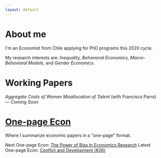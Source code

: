 ```yaml
---
layout: default
---
```


# About me

I'm an Economist from Chile applying for PhD programs this 2020 cycle.

My research interests are: *Inequality, Behavioral Economics, Macro-Behavioral Models,* and *Gender Economics*.

# Working Papers

*Aggregate Costs of Women Misallocation of Talent* (with Francisco Parro) — *Coming Soon*

# [One-page Econ](./one-pageecon.html)

Where I summarize economic papers in a "one-page" format. 

Next One-page Econ: [The Power of Bias in Economics Research](https://onlinelibrary.wiley.com/doi/abs/10.1111/ecoj.12461)
Latest One-page Econ: [Conflict and Development (#26)](https://jjgecon.github.io/assets/files/Conflict%20and%20Development%20(Ray%202017).pdf)


